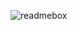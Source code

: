 ![readmebox]([https://github.com/salluthdev/salluthdev/assets/83701344/5f518389-7312-41f7-b833-9bbdbdee11c9](https://raw.githubusercontent.com/AndreTriRamadana/AndreTriRamadana/2ef8f3fbc6d5f3b2b78b80a7cfd645ff18343869/readmebox%5Ba%5D.svg)https://raw.githubusercontent.com/AndreTriRamadana/AndreTriRamadana/2ef8f3fbc6d5f3b2b78b80a7cfd645ff18343869/readmebox%5Ba%5D.svg)
